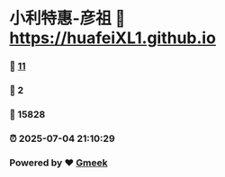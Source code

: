 # 小利特惠-彦祖 :link: https://huafeiXL1.github.io 
### :page_facing_up: [11](https://huafeiXL1.github.io/tag.html) 
### :speech_balloon: 2 
### :hibiscus: 15828 
### :alarm_clock: 2025-07-04 21:10:29 
### Powered by :heart: [Gmeek](https://github.com/Meekdai/Gmeek)

